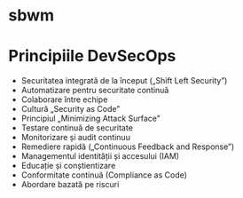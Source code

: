 # sbwm

# Principiile DevSecOps

- Securitatea integrată de la început („Shift Left Security”)
- Automatizare pentru securitate continuă
- Colaborare între echipe
- Cultură „Security as Code”
-  Principiul „Minimizing Attack Surface”
- Testare continuă de securitate
- Monitorizare și audit continuu
- Remediere rapidă („Continuous Feedback and Response”)
- Managementul identității și accesului (IAM)
- Educație și conștientizare
- Conformitate continuă (Compliance as Code)
- Abordare bazată pe riscuri
